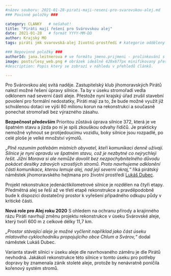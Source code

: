 ```yaml
---
#název souboru: 2021-01-28-pirati-maji-reseni-pro-svarovskou-alej.md
### Povinné položky ###

category: CLANKY   # nešahat!
title: "Piráti mají řešení pro Svárovskou alej"
date: 2021-01-28   # formát YYYY-MM-DD
author: Krajský MO
tags: piráti jmk svarovská-alej životní-prostředí # kategorie odděleny mezerami, např. volby zemědělství životní-prostředí piráti (viz https://jihomoravsky.pirati.cz/tags/)

### Nepovinné položky ###
authorId: jana.leitnerova # ve formátu jmeno.prijmeni - prolinkování s profilem přes uid
image: posts/lesy_web.png # obrázek ideálně 420x677px minifikovaný přes https://tinypng.com/
#description: Popis který se zobrazí v náhledu v přehledů článků.

---
```


Pro Svárovskou alej svítá naděje. Zastupitelský klub jihomoravských Pirátů nalezl možné řešení úpravy silnice. Ta by v úseku stromořadí vedla odklonem nad severní částí aleje. Přestože nyní krajský úřad zrušil stavební povolení pro formální nedostatky, Piráti mají za to, že bude možné využít již schválenou dotaci ve výši 80 milionu korun na rekonstrukci a současně ponechat stromořadí bez výrazného zásahu. 

**Bezpečnost především**
Prioritou zůstává úprava silnice 372, která je ve špatném stavu a jízda po ní je spíš zkouškou odvahy řidičů. Je prakticky nemožné vyhnout se protijedoucímu vozidlu, boky silnice jsou rozpadlé, po celé ploše je velké množství výmolů.

*„Plně rozumím potřebám místních obyvatel, kteří komunikaci denně užívají. Silnice je nyní opravdu ve špatném stavu, což je nezbytné co nejrychleji řešit. Jižní Morava si ale nemůže dovolit bez nezpochybnitelného důvodu pokácet desítky zdravých vzrostlých stromů. Proto navrhujeme odklonění části komunikace, kterou lemuje alej, nad její severní okraj,“* říká pirátský náměstek jihomoravského hejtmana pro životní prostředí [Lukáš Dubec](https://jihomoravsky.pirati.cz/lide/lukas-dubec/).

Projekt rekonstrukce jedenáctikilometrové silnice je rozdělen na čtyři etapy. Předmětná alej se řeší až ve třetí etapě rekonstrukce a pravděpodobně bude k dispozici dostatečný prostor k vyřešení případného odkupu půdy v kritické části.

**Nová role pro Alej roku 2020**
S ohledem na ochranu přírody a krajinného rázu Piráti navrhují změnu projektu rekonstrukce v úseku Svárovské aleje, který tvoří 600 m z celkové délky 11,7 km. 

*„Prostor stávající aleje je možné vyčlenit například jako část úseku mlatového cyklochodníku propojujícího obce Chlum a Svárov,“* dodal náměstek Lukáš Dubec.

Varianta stavět silnici v úseku aleje dle navrhovaného záměru je dle Pirátů nevhodná. Jakákoli rekonstrukce této silnice v tomto úseku pro potřeby dopravy by znamenala zánik stoleté aleje, protože by nenávratně poničila kořenový systém stromů.

